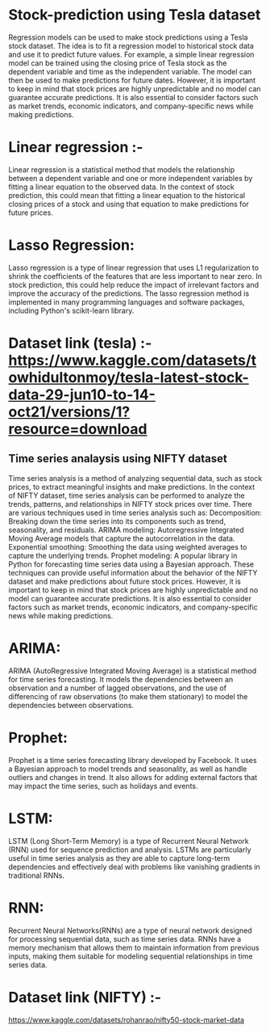 # Stock-prediction using Tesla dataset
Regression models can be used to make stock predictions using a Tesla stock dataset. The idea is to fit a regression model to historical stock data and use it to predict future values. For example, a simple linear regression model can be trained using the closing price of Tesla stock as the dependent variable and time as the independent variable. The model can then be used to make predictions for future dates. However, it is important to keep in mind that stock prices are highly unpredictable and no model can guarantee accurate predictions. It is also essential to consider factors such as market trends, economic indicators, and company-specific news while making predictions.

# Linear regression :-
Linear regression is a statistical method that models the relationship between a dependent variable and one or more independent variables by fitting a linear equation to the observed data. In the context of stock prediction, this could mean that fitting a linear equation to the historical closing prices of a stock and using that equation to make predictions for future prices.

# Lasso Regression:
Lasso regression is a type of linear regression that uses L1 regularization to shrink the coefficients of the features that are less important to near zero. In stock prediction, this could help reduce the impact of irrelevant factors and improve the accuracy of the predictions. The lasso regression method is implemented in many programming languages and software packages, including Python's scikit-learn library.

# Dataset link (tesla) :- https://www.kaggle.com/datasets/towhidultonmoy/tesla-latest-stock-data-29-jun10-to-14-oct21/versions/1?resource=download

## Time series analaysis using NIFTY dataset ##
Time series analysis is a method of analyzing sequential data, such as stock prices, to extract meaningful insights and make predictions. In the context of NIFTY dataset, time series analysis can be performed to analyze the trends, patterns, and relationships in NIFTY stock prices over time.
There are various techniques used in time series analysis such as:
Decomposition: Breaking down the time series into its components such as trend, seasonality, and residuals.
ARIMA modeling: Autoregressive Integrated Moving Average models that capture the autocorrelation in the data.
Exponential smoothing: Smoothing the data using weighted averages to capture the underlying trends.
Prophet modeling: A popular library in Python for forecasting time series data using a Bayesian approach.
These techniques can provide useful information about the behavior of the NIFTY dataset and make predictions about future stock prices. However, it is important to keep in mind that stock prices are highly unpredictable and no model can guarantee accurate predictions. It is also essential to consider factors such as market trends, economic indicators, and company-specific news while making predictions.

# ARIMA:
ARIMA (AutoRegressive Integrated Moving Average) is a statistical method for time series forecasting. It models the dependencies between an observation and a number of lagged observations, and the use of differencing of raw observations (to make them stationary) to model the dependencies between observations.

# Prophet:
Prophet is a time series forecasting library developed by Facebook. It uses a Bayesian approach to model trends and seasonality, as well as handle outliers and changes in trend. It also allows for adding external factors that may impact the time series, such as holidays and events.

# LSTM:
LSTM (Long Short-Term Memory) is a type of Recurrent Neural Network (RNN) used for sequence prediction and analysis. LSTMs are particularly useful in time series analysis as they are able to capture long-term dependencies and effectively deal with problems like vanishing gradients in traditional RNNs.

# RNN:
Recurrent Neural Networks(RNNs) are a type of neural network designed for processing sequential data, such as time series data. RNNs have a memory mechanism that allows them to maintain information from previous inputs, making them suitable for modeling sequential relationships in time series data.


# Dataset link (NIFTY) :- 
https://www.kaggle.com/datasets/rohanrao/nifty50-stock-market-data




